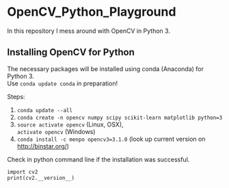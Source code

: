 # OpenCV_Python_Playground
In this repository I mess around with OpenCV in Python 3.

## Installing OpenCV for Python
The necessary packages will be installed using conda (Anaconda) for Python 3.  
Use ```conda update conda``` in preparation!

Steps:

1. ```conda update --all```
2. ```conda create -n opencv numpy scipy scikit-learn matplotlib python=3```
3. ```source activate opencv``` (Linux, OSX),  
   ```activate opencv``` (Windows)
4. ```conda install -c menpo opencv3=3.1.0``` (look up current version on <http://binstar.org/>)

Check in python command line if the installation was successful.

```
import cv2
print(cv2.__version__)
```
